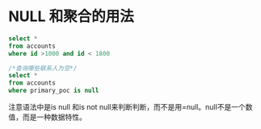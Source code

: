 # NULL 和聚合的用法

```sql
select *
from accounts
where id >1000 and id < 1800

/*查询哪些联系人为空*/
select *
from accounts
where primary_poc is null
```

注意语法中是is null 和is not null来判断判断，而不是用=null。null不是一个数值，而是一种数据特性。